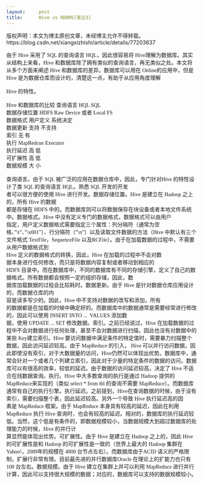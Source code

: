 ```yaml
---
layout:     post
title:      Hive vs RDBMS[笔记3]
---
```

<div id="article_content" class="article_content clearfix csdn-tracking-statistics" data-pid="blog" data-mod="popu_307" data-dsm="post">
								<div class="article-copyright">
					版权声明：本文为博主原创文章，未经博主允许不得转载。					https://blog.csdn.net/xiangxizhishi/article/details/77203637				</div>
								            <link rel="stylesheet" href="https://csdnimg.cn/release/phoenix/template/css/ck_htmledit_views-f76675cdea.css">
						<div class="htmledit_views" id="content_views">
                
<span style="font-family:SimSun;font-size:14px;">由于 Hive 采用了 SQL 的查询语言 HQL，因此很容易将 Hive理解为数据库。其实从结构上来看，Hive 和数据库除了拥有类似的查询语言，再无类似之处。本文将从多个方面来阐述 Hive 和数据库的差异。数据库可以用在 Online的应用中，但是Hive 是为数据仓库而设计的，清楚这一点，有助于从应用角度理解<br><br>
Hive 的特性。<br><br>
Hive 和数据库的比较 查询语言 HQL SQL<br>
数据存储位置 HDFS Raw Device 或者 Local FS<br>
数据格式 用户定义 系统决定<br>
数据更新 支持 不支持<br>
索引 无 有<br>
执行 MapRedcue Executor<br>
执行延迟 高 低<br>
可扩展性 高 低<br>
数据规模 大 小<br><br>
查询语言。由于 SQL 被广泛的应用在数据仓库中，因此，专门针对Hive 的特性设计了类 SQL 的查询语言 HQL。熟悉 SQL 开发的开发<br>
者可以很方便的使用 Hive 进行开发。数据存储位置。Hive 是建立在 Hadoop 之上的，所有 Hive 的数据<br>
都是存储在 HDFS 中的。而数据库则可以将数据保存在块设备或者本地文件系统中。数据格式。Hive 中没有定义专门的数据格式，数据格式可以由用户<br>
指定，用户定义数据格式需要指定三个属性：列分隔符（通常为空格、”\t”、”\x001″）、行分隔符（”\n”）以及读取文件数据的方法（Hive 中默认有三个文件格式 TextFile，SequenceFile 以及RCFile）。由于在加载数据的过程中，不需要从用户数据格式到<br>
Hive 定义的数据格式的转换，因此，Hive 在加载的过程中不会对数<br>
据本身进行任何修改，而只是将数据内容复制或者移动到相应的<br>
HDFS 目录中。而在数据库中，不同的数据库有不同的存储引擎，定义了自己的数据格式。所有数据都会按照一定的组织存储，因此，数<br>
据库加载数据的过程会比较耗时。数据更新。由于 Hive 是针对数据仓库应用设计的，而数据仓库的内<br>
容是读多写少的。因此，Hive 中不支持对数据的改写和添加，所有<br>
的数据都是在加载的时候中确定好的。而数据库中的数据通常是需要经常进行修改的，因此可以使用 INSERT INTO ...  VALUES 添加数<br>
据，使用 UPDATE ... SET 修改数据。索引。之前已经说过，Hive 在加载数据的过程中不会对数据进行任何处理，甚至不会对数据进行扫描，因此也没有对数据中的某些 Key建立索引。Hive 要访问数据中满足条件的特定值时，需要暴力扫描整个数据，因此访问延迟较高。由于 MapReduce 的引入， Hive 可以并行访问数据，因此即使没有索引，对于大数据量的访问，Hive仍然可以体现出优势。数据库中，通常会针对一个或者几个列建立索引，因此对于少量的特定条件的数据的访问，数据库可以有很高的效率，较低的延迟。由于数据的访问延迟较高，决定了
 Hive 不适合在线数据查询。执行。Hive 中大多数查询的执行是通过 Hadoop 提供的 MapReduce来实现的（类似 select * from tbl 的查询不需要 MapReduce）。而数据库通常有自己的执行引擎。执行延迟。之前提到，Hive在查询数据的时候，由于没有索引，需要扫描整个表，因此延迟较高。另外一个导致 Hive 执行延迟高的因<br>
素是 MapReduce 框架。由于 MapReduce 本身具有较高的延迟，因此在利用 MapReduce 执行 Hive 查询时，也会有较高的延迟。相对的，数据库的执行延迟较低。当然，这个低是有条件的，即数据规模较小，当数据规模大到超过数据库的处理能力的时候，Hive 的并行计<br>
算显然能体现出优势。可扩展性。由于 Hive 是建立在 Hadoop 之上的，因此 Hive 的可扩展性是和 Hadoop 的可扩展性是一致的（世界上最大的 Hadoop 集群在 Yahoo!，2009年的规模在 4000 台节点左右）。而数据库由于ACID 语义的严格限制，扩展行非常有限。目前最先进的并行数据库Oracle 在理论上的扩能力也只有 100 台左右。数据规模。由于 Hive 建立在集群上并可以利用 MapReduce 进行并行计算，因此可以支持很大规模的数据；对应的，数据库可以支持的数据规模较小。
<br><br></span>
            </div>
                </div>
